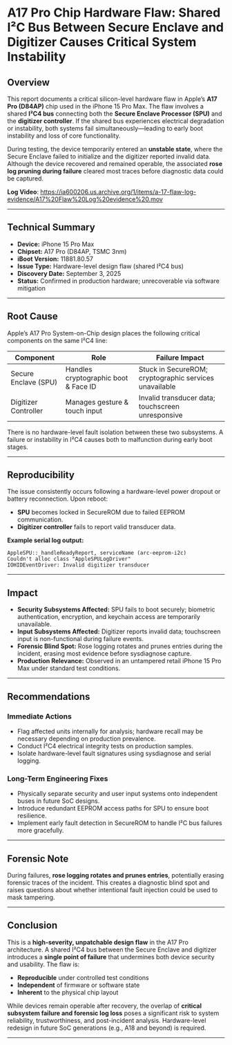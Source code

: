 # A17 Pro Chip Hardware Flaw: Shared I²C Bus Between Secure Enclave and Digitizer Causes Critical System Instability

## Overview

This report documents a critical silicon-level hardware flaw in Apple’s **A17 Pro (D84AP)** chip used in the iPhone 15 Pro Max. The flaw involves a shared **I²C4 bus** connecting both the **Secure Enclave Processor (SPU)** and the **digitizer controller**. If the shared bus experiences electrical degradation or instability, both systems fail simultaneously—leading to early boot instability and loss of core functionality.

During testing, the device temporarily entered an **unstable state**, where the Secure Enclave failed to initialize and the digitizer reported invalid data. Although the device recovered and remained operable, the associated **rose log pruning during failure** cleared most traces before diagnostic data could be captured.

**Log Video**: https://ia600206.us.archive.org/1/items/a-17-flaw-log-evidence/A17%20Flaw%20Log%20evidence%20.mov

---

## Technical Summary

* **Device:** iPhone 15 Pro Max
* **Chipset:** A17 Pro (D84AP, TSMC 3nm)
* **iBoot Version:** 11881.80.57
* **Issue Type:** Hardware-level design flaw (shared I²C4 bus)
* **Discovery Date:** September 3, 2025
* **Status:** Confirmed in production hardware; unrecoverable via software mitigation

---

## Root Cause

Apple’s A17 Pro System-on-Chip design places the following critical components on the same I²C4 line:

| Component            | Role                                 | Failure Impact                                         |
| -------------------- | ------------------------------------ | ------------------------------------------------------ |
| Secure Enclave (SPU) | Handles cryptographic boot & Face ID | Stuck in SecureROM; cryptographic services unavailable |
| Digitizer Controller | Manages gesture & touch input        | Invalid transducer data; touchscreen unresponsive      |

There is no hardware-level fault isolation between these two subsystems. A failure or instability in I²C4 causes both to malfunction during early boot stages.

---

## Reproducibility

The issue consistently occurs following a hardware-level power dropout or battery reconnection. Upon reboot:

* **SPU** becomes locked in SecureROM due to failed EEPROM communication.
* **Digitizer controller** fails to report valid transducer data.

**Example serial log output:**

```
AppleSPU::_handleReadyReport, serviceName (arc-eeprom-i2c)
Couldn't alloc class "AppleSPULogDriver"
IOHIDEventDriver: Invalid digitizer transducer
```

---

## Impact

* **Security Subsystems Affected:** SPU fails to boot securely; biometric authentication, encryption, and keychain access are temporarily unavailable.
* **Input Subsystems Affected:** Digitizer reports invalid data; touchscreen input is non-functional during failure events.
* **Forensic Blind Spot:** Rose logging rotates and prunes entries during the incident, erasing most evidence before sysdiagnose capture.
* **Production Relevance:** Observed in an untampered retail iPhone 15 Pro Max under standard test conditions.

---

## Recommendations

### Immediate Actions

* Flag affected units internally for analysis; hardware recall may be necessary depending on production prevalence.
* Conduct I²C4 electrical integrity tests on production samples.
* Isolate hardware-level fault signatures using sysdiagnose and serial logging.

### Long-Term Engineering Fixes

* Physically separate security and user input systems onto independent buses in future SoC designs.
* Introduce redundant EEPROM access paths for SPU to ensure boot resilience.
* Implement early fault detection in SecureROM to handle I²C bus failures more gracefully.

---

## Forensic Note

During failures, **rose logging rotates and prunes entries**, potentially erasing forensic traces of the incident. This creates a diagnostic blind spot and raises questions about whether intentional fault injection could be used to mask tampering.

---

## Conclusion

This is a **high-severity, unpatchable design flaw** in the A17 Pro architecture. A shared I²C4 bus between the Secure Enclave and digitizer introduces a **single point of failure** that undermines both device security and usability. The flaw is:

* **Reproducible** under controlled test conditions
* **Independent** of firmware or software state
* **Inherent** to the physical chip layout

While devices remain operable after recovery, the overlap of **critical subsystem failure and forensic log loss** poses a significant risk to system reliability, trustworthiness, and post-incident analysis. Hardware-level redesign in future SoC generations (e.g., A18 and beyond) is required.

---
